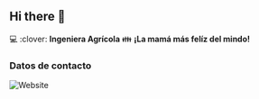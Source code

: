 ## Hi there 👋

:computer: :clover: **Ingeniera Agrícola**
:family: **¡La mamá más felíz del mindo!**

### Datos de contacto

![Website](https://img.shields.io/website?url=https%3A%2F%2Fwww.linkedin.com%2Fin%2Falexandra-ortiz-rocha-180a008b%2F)